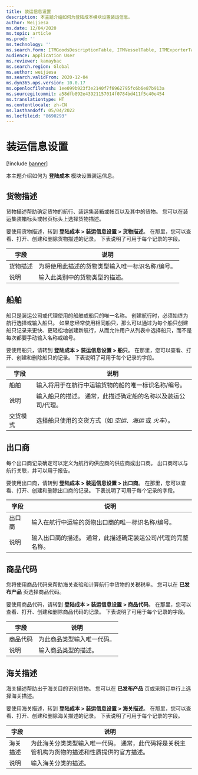 ```yaml
---
title: 装运信息设置
description: 本主题介绍如何为登陆成本模块设置装运信息。
author: Weijiesa
ms.date: 12/04/2020
ms.topic: article
ms.prod: ''
ms.technology: ''
ms.search.form: ITMGoodsDescriptionTable, ITMVesselTable, ITMExporterTable, ITMCommodityCodeTable, ITMCustomsDescription
audience: Application User
ms.reviewer: kamaybac
ms.search.region: Global
ms.author: weijiesa
ms.search.validFrom: 2020-12-04
ms.dyn365.ops.version: 10.0.17
ms.openlocfilehash: 1ee099b923f3e2140f7f6962795fc6b6e87b913a
ms.sourcegitcommit: a58dfb892e43921157014f0784bd411f5c40e454
ms.translationtype: HT
ms.contentlocale: zh-CN
ms.lasthandoff: 05/04/2022
ms.locfileid: "8690293"
---
```

# <a name="shipping-information-setup"></a>装运信息设置

[!include [banner](../../includes/banner.md)]

本主题介绍如何为 **登陆成本** 模块设置装运信息。

## <a name="description-of-goods"></a><a name="description-of-goods"></a>货物描述

货物描述帮助确定货物的航行、装运集装箱或帐页以及其中的货物。 您可以在装运集装箱标头或帐页标头上选择货物描述。

要使用货物描述，转到 **登陆成本 \> 装运信息设置 \> 货物描述**。 在那里，您可以查看、打开、创建和删除货物描述的记录。 下表说明了可用于每个记录的字段。

| 字段 | 说明 |
|---|---|
| 货物描述 | 为将使用此描述的货物类型输入唯一标识名称/编号。 |
| 说明 | 输入此类别中的货物类型的描述。 |

## <a name="vessels"></a><a name="vessels"></a>船舶

船只是装运公司或代理使用的船舶或船只的唯一名称。 创建航行时，必须始终为航行选择或输入船只。 如果您经常使用相同船只，那么可以通过为每个船只创建船只记录来更快、更轻松地创建新航行，从而允许用户从列表中选择船只，而不是每次都要手动输入名称或编号。

要使用船只，请转到 **登陆成本 \> 装运信息设置 \> 船只**。 在那里，您可以查看、打开、创建和删除船只的记录。 下表说明了可用于每个记录的字段。

| 字段 | 说明 |
|---|---|
| 船舶 | 输入将用于在航行中运输货物的船的唯一标识名称/编号。 |
| 说明 | 输入船只的描述。 通常，此描述确定船的名称以及装运公司/代理。 |
| 交货模式 | 选择船只使用的交货方式（如 _空运_、_海运_ 或 _火车_）。 |

## <a name="exporters"></a>出口商

每个出口商记录确定可以定义为航行的供应商的供应商或出口商。 出口商可以与航行关联，并可以用于报告。

要使用出口商，请转到 **登陆成本 \> 装运信息设置 \> 出口商**。 在那里，您可以查看、打开、创建和删除出口商的记录。 下表说明了可用于每个记录的字段。

| 字段 | 说明 |
|---|---|
| 出口商 | 输入在航行中运输的货物出口商的唯一标识名称/编号。 |
| 说明 | 输入出口商的描述。 通常，此描述确定装运公司/代理的完整名称。 |

## <a name="commodity-codes"></a>商品代码

您将使用商品代码来帮助海关查验和计算航行中货物的关税税率。 您可以在 **已发布产品** 页选择商品代码。

要使用商品代码，请转到 **登陆成本 \> 装运信息设置 \> 商品代码**。 在那里，您可以查看、打开、创建和删除商品代码的记录。 下表说明了可用于每个记录的字段。

| 字段 | 说明 |
|---|---|
| 商品代码 | 为此商品类型输入唯一代码。 |
| 说明 | 输入商品类型的描述。 |

## <a name="customs-description"></a>海关描述

海关描述帮助出于海关目的识别货物。 您可以在 **已发布产品** 页或采购订单行上选择海关描述。

要使用海关描述，转到 **登陆成本 \> 装运信息设置 \> 海关描述**。 在那里，您可以查看、打开、创建和删除海关描述的记录。 下表说明了可用于每个记录的字段。

| 字段 | 说明 |
|---|---|
| 海关描述 | 为此海关分类类型输入唯一代码。 通常，此代码将是关税主管机构为货物的描述和性质提供的官方描述。 |
| 说明 | 输入海关分类的描述。 |
